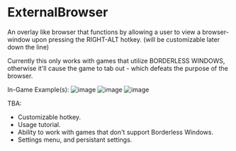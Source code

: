 # ExternalBrowser

An overlay like browser that functions by allowing a user to view a browser-window upon pressing the RIGHT-ALT hotkey. (will be customizable later down the line)

Currently this only works with games that utilize BORDERLESS WINDOWS, otherwise it'll cause the game to tab out - which defeats the purpose of the browser.

In-Game Example(s):
![image](https://i.imgur.com/kNSy50Q.png)
![image](https://i.imgur.com/F29yipk.png)
![image](https://i.imgur.com/GfngiaO.png)


TBA:
- Customizable hotkey.
- Usage tutorial.
- Ability to work with games that don't support Borderless Windows.
- Settings menu, and persistant settings.
